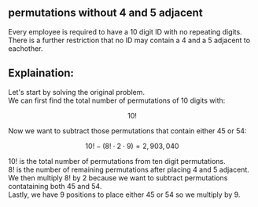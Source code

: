 ## permutations without 4 and 5 adjacent
Every employee is required to have a 10 digit ID with no repeating digits.  There is a further restriction that no ID may contain a $4$ and a $5$ adjacent to eachother.

## Explaination:
Let's start by solving the original problem.  
We can first find the total number of permutations of $10$ digits with:
```math
10!
```
Now we want to subtract those permutations that contain either $45$ or $54$:
```math
10! - (8! \cdot 2 \cdot 9) = 2,903,040
```
$10!$ is the total number of permutations from ten digit permutations.  
$8!$ is the number of remaining permutations after placing $4$ and $5$ adjacent.  
We then multiply $8!$ by 2 because we want to subtract permutations contataining both $45$ and $54$.  
Lastly, we have $9$ positions to place either $45$ or $54$ so we multiply by $9$.  
